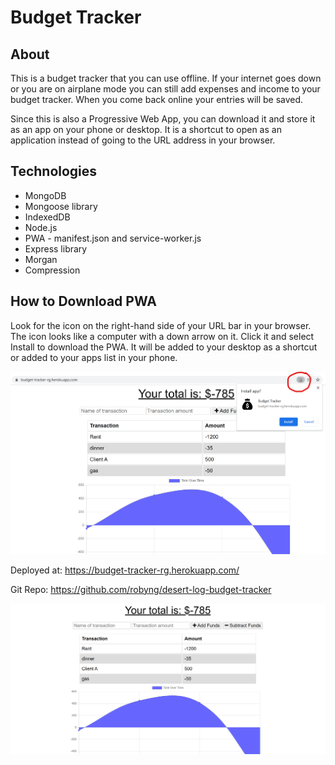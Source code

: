 # Budget Tracker 

## About
This is a budget tracker that you can use offline. If your internet goes down or you are on airplane mode you can still add expenses and income to your budget tracker. When you come back online your entries will be saved.

Since this is also a Progressive Web App, you can download it and store it as an app on your phone or desktop. It is a shortcut to open as an application instead of going to the URL address in your browser.

## Technologies
* MongoDB
* Mongoose library
* IndexedDB
* Node.js
* PWA - manifest.json and service-worker.js
* Express library
* Morgan
* Compression

## How to Download PWA

Look for the icon on the right-hand side of your URL bar in your browser. The icon looks like a computer with a down arrow on it. Click it and select Install to download the PWA. It will be added to your desktop as a shortcut or added to your apps list in your phone.

![App Screenshot](public/icons/download-pwa.png)

Deployed at: https://budget-tracker-rg.herokuapp.com/ 

Git Repo: https://github.com/robyng/desert-log-budget-tracker 

![App-Screenshot](./public/icons/budget-tracker-screenshot.png)